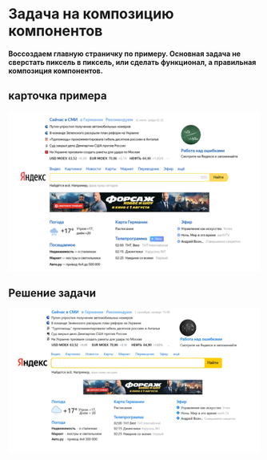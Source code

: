 Задача на композицию компонентов
===

#### Воссоздаем главную страничку по примеру. Основная задача не сверстать пиксель в пиксель, или сделать функционал, а правильная композиция компонентов.

## карточка примера
![CompositionDecomposition](./decomposition.png)

## Решение задачи
![CompositionDecomposition](./decompositionPreview.jpg)
